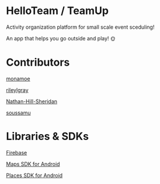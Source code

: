 # HelloTeam / TeamUp 
Activity organization platform for small scale event sceduling! 

An app that helps you go outside and play! 🌞

# Contributors
[monamoe](https://github.com/monamoe)

[rileylgray](https://github.com/rileylgray)

[Nathan-Hill-Sheridan](https://github.com/Nathan-Hill-Sheridan)

[soussamu](https://github.com/soussamu)

# Libraries & SDKs
[Firebase](https://firebase.google.com/)

[Maps SDK for Android](https://developers.google.com/maps/documentation/android-sdk/overview)

[Places SDK for Android](https://developers.google.com/maps/documentation/places/android-sdk/overview)



